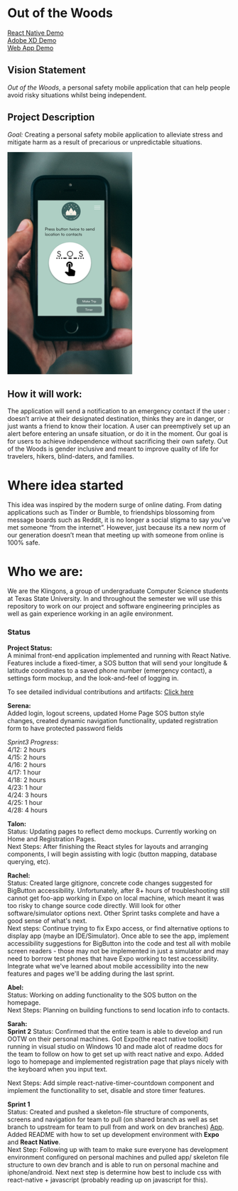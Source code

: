 # Out of the Woods
[React Native Demo](Docs/3398_sprint2_demo.mov) <br>
[Adobe XD Demo](https://xd.adobe.com/view/80b31619-94ac-4041-7646-a40ef9188a47-f682/?fullscreen)<br>
[Web App Demo](https://cs3398-s19-klingon-warriors.github.io/Out-of-the-Woods/)

## Vision Statement

_Out of the Woods_, a personal safety mobile application that can help people avoid risky situations whilst being independent.

## Project Description

_Goal:_ Creating a personal safety mobile application to alleviate stress and mitigate harm as a result of precarious or unpredictable situations.

<img src="Docs/Sprint1/Group 4.png" height="500px">

## How it will work:
The application will send a notification to an emergency contact if the user : doesn’t arrive at their designated destination, thinks they are in danger, or just wants a friend to know their location. A user can preemptively set up an alert before entering an unsafe situation, or do it in the moment. Our goal is for users to achieve independence without sacrificing their own safety. Out of the Woods is gender inclusive and meant to improve quality of life for travelers, hikers, blind-daters, and families.

# Where idea started
This idea was inspired by the modern surge of online dating. From dating applications such as Tinder or Bumble, to friendships blossoming from message boards such as Reddit, it is no longer a social stigma to say you’ve met someone “from the internet”. However, just because its a new norm of our generation doesn’t mean that meeting up with someone from online is 100% safe.


# Who we are:
We are the Klingons, a group of undergraduate Computer Science students at Texas State University. In and throughout the semester we will use this repository to work on our project and software engineering principles as well as gain experience working in an agile environment.

### Status
**Project Status:** <br>
A minimal front-end application implemented and running with React Native. Features include a fixed-timer, a SOS button that will send your longitude & latitude coordinates to a saved phone number (emergency contact), a settings form mockup, and the look-and-feel of logging in. 

To see detailed individual contributions and artifacts: [Click here](https://github.com/cs3398-s19-klingon-warriors/Out-of-the-Woods/Docs)<br>

**Serena:** <br>
Added login, logout screens, updated Home Page SOS button style changes, created dynamic navigation functionality, updated registration form to have protected password fields 

_Sprint3 Progress_: <br>
4/12: 2 hours <br>
4/15: 2 hours <br>
4/16: 2 hours <br>
4/17: 1 hour  <br>
4/18: 2 hours <br>
4/23: 1 hour  <br>
4/24: 3 hours <br>
4/25: 1 hour  <br>
4/28: 4 hours <br>

**Talon:** <br>
Status: Updating pages to reflect demo mockups. Currently working on Home and Registration Pages.<br>
Next Steps: After finishing the React styles for layouts and arranging components, I will begin assisting with logic (button mapping, database querying, etc).

**Rachel:** <br>
Status: Created large gitignore, concrete code changes suggested for BigButton accessibility. Unfortunately, after 8+ hours of troubleshooting still cannot get foo-app working in Expo on local machine, which meant it was too risky to change source code directly. Will look for other software/simulator options next. Other Sprint tasks complete and have a good sense of what's next.<br>
Next steps: Continue trying to fix Expo access, or find alternative options to display app (maybe an IDE/Simulator). Once able to see the app, implement accessibility suggestions for BigButton into the code and test all with mobile screen readers - those may not be implemented in just a simulator and may need to borrow test phones that have Expo working to test accessibility. Integrate what we've learned about mobile accessibility into the new features and pages we'll be adding during the last sprint.

**Abel:** <br>
Status: Working on adding functionality to the SOS button on the homepage.<br>
Next Steps: Planning on building functions to send location info to contacts.

**Sarah:**<br>
__Sprint 2__
Status: Confirmed that the entire team is able to develop and run OOTW on their personal machines. Got Expo(the react native toolkit) running in visual studio on Windows 10 and made alot of readme docs for the team to follow on how to get set up with react native and expo. Added logo to homepage and implemented registration page that plays nicely with the keyboard when you input text.

Next Steps: Add simple react-native-timer-countdown component and implement the functionallity to set, disable and store timer features.

__Sprint 1__<br>
Status: Created and pushed a skeleton-file structure of components, screens and navigation for team to pull (on shared branch as well as set branch to upstream for team to pull from and work on dev branches) [App](https://github.com/cs3398-s19-klingon-warriors/Out-of-the-Woods/tree/master/App). Added README with how to set up development environment with __Expo__ and __React Native__.
<br>
Next Step: Following up with team to make sure everyone has development environment configured on personal machines and pulled app/ skeleton file structure to own dev branch and is able to run on personal machine and iphone/android. Next next step is determine how best to include css with react-native + javascript (probably reading up on javascript for this). 
